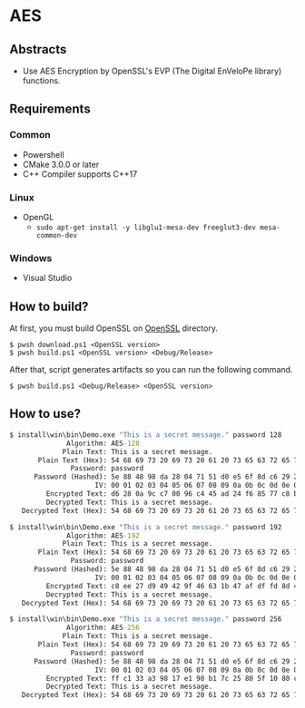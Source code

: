 # AES

## Abstracts

* Use AES Encryption by OpenSSL's EVP (The Digital EnVeloPe library) functions.

## Requirements

### Common

* Powershell
* CMake 3.0.0 or later
* C++ Compiler supports C++17

### Linux

* OpenGL
  * `sudo apt-get install -y libglu1-mesa-dev freeglut3-dev mesa-common-dev`

### Windows

* Visual Studio

## How to build?

At first, you must build OpenSSL on [OpenSSL](..) directory.

````shell
$ pwsh download.ps1 <OpenSSL version>
$ pwsh build.ps1 <OpenSSL version> <Debug/Release>
````

After that, script generates artifacts so you can run the following command.

````shell
$ pwsh build.ps1 <Debug/Release> <OpenSSL version>
````

## How to use?

````bat
$ install\win\bin\Demo.exe "This is a secret message." password 128
              Algorithm: AES-128
             Plain Text: This is a secret message.
       Plain Text (Hex): 54 68 69 73 20 69 73 20 61 20 73 65 63 72 65 74 20 6d 65 73 73 61 67 65 2e
               Password: password
      Password (Hashed): 5e 88 48 98 da 28 04 71 51 d0 e5 6f 8d c6 29 27
                     IV: 00 01 02 03 04 05 06 07 08 09 0a 0b 0c 0d 0e 0f
         Encrypted Text: d6 28 0a 9c c7 00 96 c4 45 ad 24 f6 85 77 c8 bf 30 b4 e9 51 2f c3 64 1c 5d 2b 77 7e 57 e9 61 92
         Decrypted Text: This is a secret message.
   Decrypted Text (Hex): 54 68 69 73 20 69 73 20 61 20 73 65 63 72 65 74 20 6d 65 73 73 61 67 65 2e

$ install\win\bin\Demo.exe "This is a secret message." password 192
              Algorithm: AES-192
             Plain Text: This is a secret message.
       Plain Text (Hex): 54 68 69 73 20 69 73 20 61 20 73 65 63 72 65 74 20 6d 65 73 73 61 67 65 2e
               Password: password
      Password (Hashed): 5e 88 48 98 da 28 04 71 51 d0 e5 6f 8d c6 29 27 73 60 3d 0d 6a ab bd d6
                     IV: 00 01 02 03 04 05 06 07 08 09 0a 0b 0c 0d 0e 0f
         Encrypted Text: c8 ee 27 d9 49 42 9f 46 63 1b 47 af df fd 8d 49 61 2f cc 7e d6 04 cd 02 0e 1b da 52 d0 e3 91 d8
         Decrypted Text: This is a secret message.
   Decrypted Text (Hex): 54 68 69 73 20 69 73 20 61 20 73 65 63 72 65 74 20 6d 65 73 73 61 67 65 2e

$ install\win\bin\Demo.exe "This is a secret message." password 256
              Algorithm: AES-256
             Plain Text: This is a secret message.
       Plain Text (Hex): 54 68 69 73 20 69 73 20 61 20 73 65 63 72 65 74 20 6d 65 73 73 61 67 65 2e
               Password: password
      Password (Hashed): 5e 88 48 98 da 28 04 71 51 d0 e5 6f 8d c6 29 27 73 60 3d 0d 6a ab bd d6 2a 11 ef 72 1d 15 42 d8
                     IV: 00 01 02 03 04 05 06 07 08 09 0a 0b 0c 0d 0e 0f
         Encrypted Text: ff c1 33 a3 98 17 e1 98 b1 7c 25 80 5f 10 80 c8 03 0f 68 82 fd 8e 71 6f ab fe dc 49 19 c5 62 da
         Decrypted Text: This is a secret message.
   Decrypted Text (Hex): 54 68 69 73 20 69 73 20 61 20 73 65 63 72 65 74 20 6d 65 73 73 61 67 65 2e
````